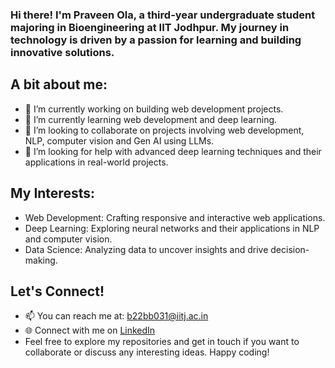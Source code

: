 ### Hi there! I'm Praveen Ola, a third-year undergraduate student majoring in Bioengineering at IIT Jodhpur. My journey in technology is driven by a passion for learning and building innovative solutions.

## A bit about me:
- 🔭 I’m currently working on building web development projects.
- 🌱 I’m currently learning web development and deep learning.
- 👯 I’m looking to collaborate on projects involving web development, NLP, computer vision and Gen AI using LLMs.
- 🤔 I’m looking for help with advanced deep learning techniques and their applications in real-world projects.
## My Interests:
- Web Development: Crafting responsive and interactive web applications.
- Deep Learning: Exploring neural networks and their applications in NLP and computer vision.
- Data Science: Analyzing data to uncover insights and drive decision-making.
## Let's Connect!
- 📫 You can reach me at: b22bb031@iitj.ac.in
- 🌐 Connect with me on [LinkedIn](https://www.linkedin.com/in/praveen-ola-991a66256/?utm_source=share&utm_campaign=share_via&utm_content=profile&utm_medium=android_app)
- Feel free to explore my repositories and get in touch if you want to collaborate or discuss any interesting ideas. Happy coding!
